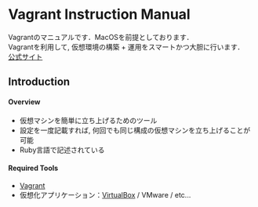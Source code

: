 Vagrant Instruction Manual
================================
Vagrantのマニュアルです．MacOSを前提としております．  
Vagrantを利用して, 仮想環境の構築 + 運用をスマートかつ大胆に行います．  
[公式サイト](http://www.vagrantup.com)

## Introduction

#### Overview
 * 仮想マシンを簡単に立ち上げるためのツール   
 * 設定を一度記載すれば, 何回でも同じ構成の仮想マシンを立ち上げることが可能  
 * Ruby言語で記述されている

#### Required Tools
 * [Vagrant](http://www.vagrantup.com)
 * 仮想化アプリケーション：[VirtualBox](http://www.virtualbox.org/) / VMware / etc...
